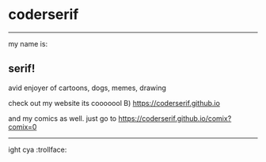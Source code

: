 # coderserif
<hr>


my name is: <h2>serif!</h2>

avid enjoyer of cartoons, 
dogs,
 memes,
 drawing


check out my website its cooooool B) https://coderserif.github.io

and my comics as well. just go to https://coderserif.github.io/comix?comix=0 
<hr>

ight cya :trollface:
